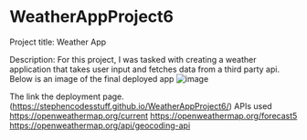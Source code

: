 # WeatherAppProject6

Project title: Weather App

Description: For this project, I was tasked with creating a weather application that takes user input and fetches data from a third party api. 
Below is an image of the final deployed app
![image](https://github.com/StephenCodesStuff/WeatherAppProject6/assets/122505441/0764fc4b-2cf1-4e17-8961-7f47b3fe17f3)




The link the deployment page.(https://stephencodesstuff.github.io/WeatherAppProject6/)
APIs used
https://openweathermap.org/current
https://openweathermap.org/forecast5
https://openweathermap.org/api/geocoding-api

